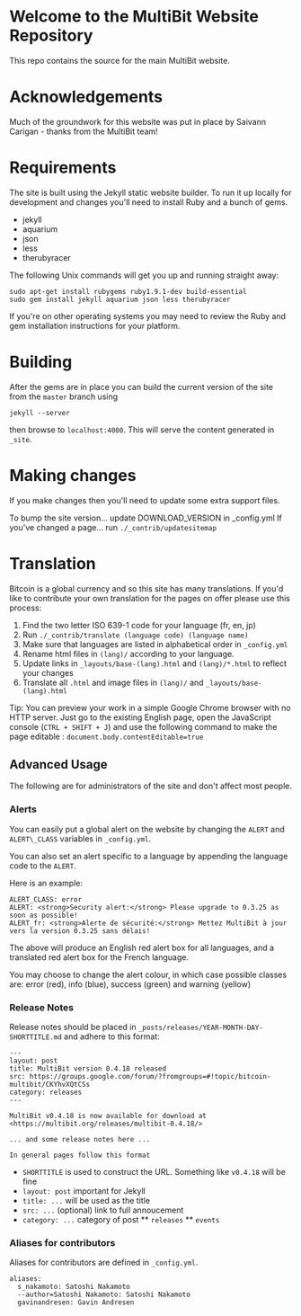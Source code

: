 # Welcome to the MultiBit Website Repository

This repo contains the source for the main MultiBit website.

# Acknowledgements

Much of the groundwork for this website was put in place by Saivann Carigan - thanks from the MultiBit team!

# Requirements

The site is built using the Jekyll static website builder. To run it up locally for development and changes you'll need to install Ruby and a bunch of gems.

* jekyll
* aquarium
* json
* less
* therubyracer

The following Unix commands will get you up and running straight away:

    sudo apt-get install rubygems ruby1.9.1-dev build-essential
    sudo gem install jekyll aquarium json less therubyracer

If you're on other operating systems you may need to review the Ruby and gem installation instructions for your platform.

# Building

After the gems are in place you can build the current version of the site from the `master` branch using

    jekyll --server

then browse to `localhost:4000`. This will serve the content generated in `_site`.

# Making changes

If you make changes then you'll need to update some extra support files.

To bump the site version... update DOWNLOAD\_VERSION in _config.yml
If you've changed a page... run `./_contrib/updatesitemap` 

# Translation

Bitcoin is a global currency and so this site has many translations. If you'd like to contribute your own translation for the pages on offer please use this process:

1. Find the two letter ISO 639-1 code for your language (fr, en, jp)
1. Run `./_contrib/translate (language code) (language name)`
1. Make sure that languages are listed in alphabetical order in `_config.yml`
1. Rename html files in `(lang)/` according to your language. 
1. Update links in `_layouts/base-(lang).html` and `(lang)/*.html` to reflect your changes
1. Translate all `.html` and image files in `(lang)/` and `_layouts/base-(lang).html`

Tip: You can preview your work in a simple Google Chrome browser with no HTTP server. Just go to the existing English page, open the JavaScript console (`CTRL + SHIFT + J`) and use the following command to make the page editable : `document.body.contentEditable=true`

## Advanced Usage

The following are for administrators of the site and don't affect most people.

### Alerts

You can easily put a global alert on the website by changing the `ALERT` and `ALERT\_CLASS` variables in `_config.yml`.

You can also set an alert specific to a language by appending the language code to the `ALERT`.

Here is an example:

```
ALERT_CLASS: error
ALERT: <strong>Security alert:</strong> Please upgrade to 0.3.25 as soon as possible!
ALERT_fr: <strong>Alerte de sécurité:</strong> Mettez MultiBit à jour vers la version 0.3.25 sans délais!
```

The above will produce an English red alert box for all languages, and a translated red alert box for the French language. 

You may choose to change the alert colour, in which case possible classes are: error (red), info (blue), success (green) and warning (yellow)

### Release Notes

Release notes should be placed in `_posts/releases/YEAR-MONTH-DAY-SHORTTITLE.md` and adhere to this format:

```
---
layout: post
title: MultiBit version 0.4.18 released
src: https://groups.google.com/forum/?fromgroups=#!topic/bitcoin-multibit/CKYhvXQtCSs
category: releases
---

MultiBit v0.4.18 is now available for download at
<https://multibit.org/releases/multibit-0.4.18/>

... and some release notes here ...

In general pages follow this format

```
* `SHORTTITLE` is used to construct the URL. Something like `v0.4.18` will be fine
* `layout: post` important for Jekyll
* `title: ...` will be used as the title
* `src: ...` (optional) link to full annoucement
* `category: ...` category of post
** `releases`
** `events`

### Aliases for contributors

Aliases for contributors are defined in `_config.yml`.

```
aliases:
  s_nakamoto: Satoshi Nakamoto
  --author=Satoshi Nakamoto: Satoshi Nakamoto
  gavinandresen: Gavin Andresen
```
